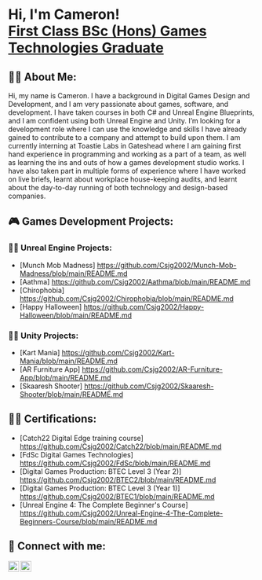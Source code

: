 <h1>Hi, I'm Cameron! <br/><a href="https://github.com/Csjg2002">First Class BSc (Hons) Games Technologies Graduate</a>

<h2>🤷‍♂️ About Me:</h2>

Hi, my name is Cameron. I have a background in Digital Games Design and Development, and I am very passionate about games, software, and development. I have taken courses in both C# and Unreal Engine Blueprints, and I am confident using both Unreal Engine and Unity. I’m looking for a development role where I can use the knowledge and skills I have already gained to contribute to a company and attempt to build upon them. I am currently interning at Toastie Labs in Gateshead where I am gaining first hand experience in programming and working as a part of a team, as well as learning the ins and outs of how a games development studio works. I have also taken part in multiple forms of experience where I have worked on live briefs, learnt about workplace house-keeping audits, and learnt about the day-to-day running of both technology and design-based companies.

<h2>🎮 Games Development Projects:</h2>

<h3>👨‍💻 Unreal Engine Projects:</h3>

- [Munch Mob Madness] https://github.com/Csjg2002/Munch-Mob-Madness/blob/main/README.md
- [Aathma] https://github.com/Csjg2002/Aathma/blob/main/README.md
- [Chirophobia] https://github.com/Csjg2002/Chirophobia/blob/main/README.md
- [Happy Halloween] https://github.com/Csjg2002/Happy-Halloween/blob/main/README.md

<h3>👨‍💻 Unity Projects:</h3>

- [Kart Mania] https://github.com/Csjg2002/Kart-Mania/blob/main/README.md
- [AR Furniture App] https://github.com/Csjg2002/AR-Furniture-App/blob/main/README.md
- [Skaaresh Shooter] https://github.com/Csjg2002/Skaaresh-Shooter/blob/main/README.md

<h2>🧑‍🎓 Certifications:</h2>

- [Catch22 Digital Edge training course] https://github.com/Csjg2002/Catch22/blob/main/README.md
- [FdSc Digital Games Technologies] https://github.com/Csjg2002/FdSc/blob/main/README.md
- [Digital Games Production: BTEC Level 3 (Year 2)] https://github.com/Csjg2002/BTEC2/blob/main/README.md
- [Digital Games Production: BTEC Level 3 (Year 1)] https://github.com/Csjg2002/BTEC1/blob/main/README.md
- [Unreal Engine 4: The Complete Beginner's Course] https://github.com/Csjg2002/Unreal-Engine-4-The-Complete-Beginners-Course/blob/main/README.md

<h2>🤝 Connect with me:</h2>

[<img align="left" alt="Csjg2002 | YouTube" width="22px" src="https://cdn.jsdelivr.net/npm/simple-icons@v3/icons/youtube.svg" />][youtube]
[<img align="left" alt="Csjg2002 | LinkedIn" width="22px" src="https://cdn.jsdelivr.net/npm/simple-icons@v3/icons/linkedin.svg" />][linkedin]

[youtube]: https://www.youtube.com/channel/UCmBxOy_52P6xECyGy9mN6lA
[linkedin]: https://www.linkedin.com/in/csjg2002/
